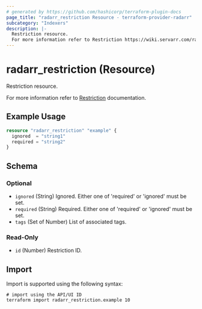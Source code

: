 ```yaml
---
# generated by https://github.com/hashicorp/terraform-plugin-docs
page_title: "radarr_restriction Resource - terraform-provider-radarr"
subcategory: "Indexers"
description: |-
  Restriction resource.
  For more information refer to Restriction https://wiki.servarr.com/radarr/settings#remote-path-restrictions documentation.
---
```


# radarr_restriction (Resource)

<!-- subcategory:Indexers -->Restriction resource.
For more information refer to [Restriction](https://wiki.servarr.com/radarr/settings#remote-path-restrictions) documentation.

## Example Usage

```terraform
resource "radarr_restriction" "example" {
  ignored  = "string1"
  required = "string2"
}
```

<!-- schema generated by tfplugindocs -->
## Schema

### Optional

- `ignored` (String) Ignored. Either one of 'required' or 'ignored' must be set.
- `required` (String) Required. Either one of 'required' or 'ignored' must be set.
- `tags` (Set of Number) List of associated tags.

### Read-Only

- `id` (Number) Restriction ID.

## Import

Import is supported using the following syntax:

```shell
# import using the API/UI ID
terraform import radarr_restriction.example 10
```
